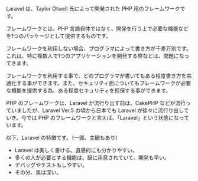 Laravel は、Taylor Otwell 氏によって開発された PHP 用のフレームワークです。

フレームワークとは、PHP 言語自体ではなく、開発を行う上で必要な機能などを1つのパッケージとして提供するものです。

フレームワークを利用しない場合、プログラマによって書き方が千差万別です。これは、特に複数人で1つのアプリケーションを開発する際などは、問題になってきます。

フレームワークを利用する事で、どのプログラマが書いてもある程度書き方を共通化する事ができます。また、セキュリティ面についてもフレームワークが必要な機能を提供する為、ある程度セキュリティを担保する事ができます。

PHP のフレームワークは、Laravel が流行り出す前は、CakePHP などが流行っていましたが、Laravel Ver.5 の頃から日本でも Laravel が徐々に流行り出していき、今では PHP のフレームワークと言えば、「Laravel」という状態になっています。

以下、Laravel の特徴です。（一部、主観もあり）
- Laravel は美しく書ける。直感的にも分かりやすい。
- 多くの人が必要とする機能は、既に用意されていて、開発も早い。
- デバッグやテストもしやすい。
- その分、奥は深い。
